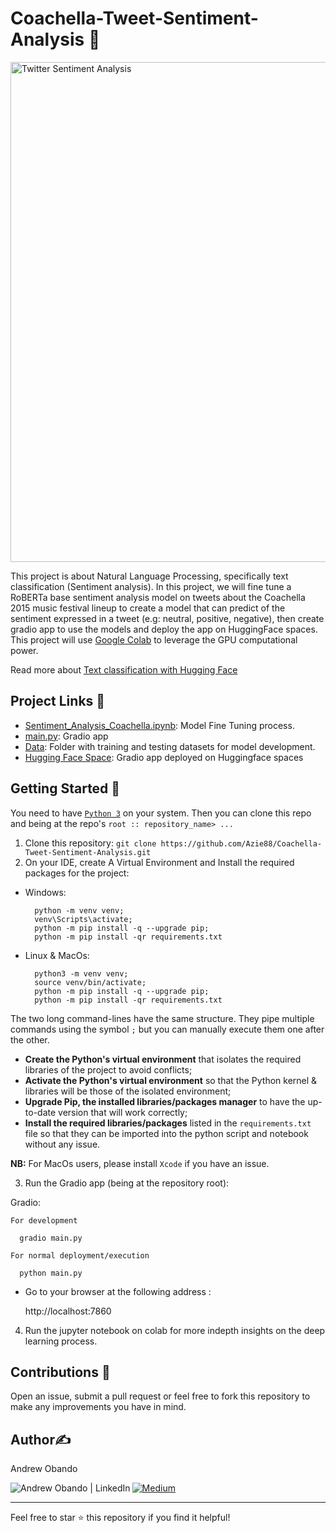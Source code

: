 # Coachella-Tweet-Sentiment-Analysis 🎉

<a href="https://sproutsocial.com/insights/twitter-sentiment-analysis/">
  <img src="https://github.com/user-attachments/assets/a157edd0-6aa4-48d4-a157-dd7844647845" alt="Twitter Sentiment Analysis" width="800"/>
</a>

This project is about Natural Language Processing, specifically text classification (Sentiment analysis). In this project, we will fine tune a RoBERTa base sentiment analysis model on tweets about the Coachella 2015 music festival lineup to create a model that can predict of the sentiment expressed in a tweet (e.g: neutral, positive, negative), then create gradio app to use the models and deploy the app on HuggingFace spaces. This project will use [Google Colab](https://colab.research.google.com/) to leverage the GPU computational power.

Read more about [Text classification with Hugging Face](https://huggingface.co/tasks/text-classification)

## Project Links 📑

- [Sentiment_Analysis_Coachella.ipynb](https://github.com/Azie88/Coachella-Tweet-Sentiment-Analysis/blob/main/Sentiment_Analysis_Coachella.ipynb): Model Fine Tuning process.
- [main.py](https://github.com/Azie88/Coachella-Tweet-Sentiment-Analysis/blob/main/main.py): Gradio app
- [Data](https://github.com/Azie88/Coachella-Tweet-Sentiment-Analysis/tree/main/Dataset): Folder with training and testing datasets for model development.
- [Hugging Face Space](https://huggingface.co/spaces/Azie88/Coachella-Tweet-Sentiment-Analysis): Gradio app deployed on Huggingface spaces

## Getting Started 🏁

You need to have [`Python 3`](https://www.python.org/) on your system. Then you can clone this repo and being at the repo's `root :: repository_name> ...`

1. Clone this repository: `git clone https://github.com/Azie88/Coachella-Tweet-Sentiment-Analysis.git`
2. On your IDE, create A Virtual Environment and Install the required packages for the project:

- Windows:
        
        python -m venv venv; 
        venv\Scripts\activate; 
        python -m pip install -q --upgrade pip; 
        python -m pip install -qr requirements.txt  

- Linux & MacOs:
        
        python3 -m venv venv; 
        source venv/bin/activate; 
        python -m pip install -q --upgrade pip; 
        python -m pip install -qr requirements.txt  

The two long command-lines have the same structure. They pipe multiple commands using the symbol ` ; ` but you can manually execute them one after the other.

- **Create the Python's virtual environment** that isolates the required libraries of the project to avoid conflicts;
- **Activate the Python's virtual environment** so that the Python kernel & libraries will be those of the isolated environment;
- **Upgrade Pip, the installed libraries/packages manager** to have the up-to-date version that will work correctly;
- **Install the required libraries/packages** listed in the `requirements.txt` file so that they can be imported into the python script and notebook without any issue.

**NB:** For MacOs users, please install `Xcode` if you have an issue.

3. Run the Gradio app (being at the repository root):

  Gradio: 
  
    For development

      gradio main.py
    
    For normal deployment/execution

      python main.py  

  - Go to your browser at the following address :
        
      http://localhost:7860

4. Run the jupyter notebook on colab for more indepth insights on the deep learning process.

## Contributions :handshake:

Open an issue, submit a pull request or feel free to fork this repository to make any improvements you have in mind.

## Author✍️

Andrew Obando

<a href="https://www.linkedin.com/in/andrewobando/"><img align="left" src="https://img.shields.io/badge/linkedin-%230077B5.svg?style=for-the-badge&logo=linkedin&logoColor=white" alt="Andrew Obando | LinkedIn"/></a>
<a href="https://medium.com/@obandoandrew8">
![Medium](https://img.shields.io/badge/Medium-12100E?style=for-the-badge&logo=medium&logoColor=white)
</a>

---

Feel free to star ⭐ this repository if you find it helpful!
